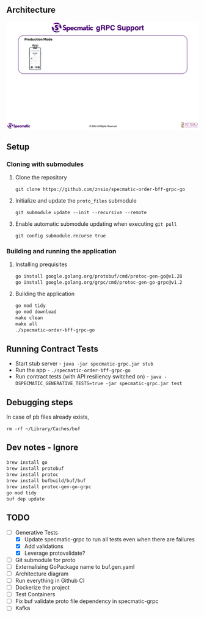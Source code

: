 ## Architecture

![Specmatic gRPC Support Architecture](/assets/SpecmaticGRPCSupport.gif)

## Setup

### Cloning with submodules

1. Clone the repository

   ```shell
   git clone https://github.com/znsio/specmatic-order-bff-grpc-go
   ```

2. Initialize and update the `proto_files` submodule

   ```shell
   git submodule update --init --recursive --remote
   ```

3. Enable automatic submodule updating when executing `git pull`

   ```shell
   git config submodule.recurse true
   ```

### Building and running the application

1. Installing prequisites

    ```shell
    go install google.golang.org/protobuf/cmd/protoc-gen-go@v1.28
    go install google.golang.org/grpc/cmd/protoc-gen-go-grpc@v1.2
    ```

2. Building the application

   ```
   go mod tidy
   go mod download
   make clean
   make all
   ./specmatic-order-bff-grpc-go
   ```

## Running Contract Tests

* Start stub server - `java -jar specmatic-grpc.jar stub`
* Run the app - `./specmatic-order-bff-grpc-go`
* Run contract tests (with API resiliency switched on) - `java -DSPECMATIC_GENERATIVE_TESTS=true -jar specmatic-grpc.jar test`

## Debugging steps

In case of pb files already exists,
```
rm -rf ~/Library/Caches/buf
```

## Dev notes - Ignore

```
brew install go
brew install protobuf
brew install protoc
brew install bufbuild/buf/buf
brew install protoc-gen-go-grpc
go mod tidy
buf dep update
```

## TODO

- [ ] Generative Tests
  - [x] Update specmatic-grpc to run all tests even when there are failures
  - [x] Add validations
  - [x] Leverage protovalidate?
- [ ] Git submodule for proto
- [ ] Externalising GoPackage name to buf.gen.yaml
- [ ] Architecture diagram
- [ ] Run everything in Github CI
- [ ] Dockerize the project
- [ ] Test Containers
- [ ] Fix buf validate proto file dependency in specmatic-grpc
- [ ] Kafka
